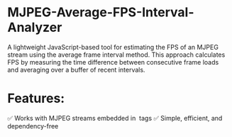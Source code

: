 # MJPEG-Average-FPS-Interval-Analyzer
A lightweight JavaScript-based tool for estimating the FPS of an MJPEG stream using the average frame interval method. This approach calculates FPS by measuring the time difference between consecutive frame loads and averaging over a buffer of recent intervals.

# Features:
✅ Works with MJPEG streams embedded in <img> tags
✅ Simple, efficient, and dependency-free
